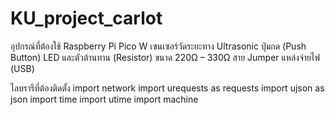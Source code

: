 # KU_project_carlot
อุปกรณ์ที่ต้องใช้
Raspberry Pi Pico W
เซนเซอร์วัดระยะทาง Ultrasonic 
ปุ่มกด (Push Button)
LED และตัวต้านทาน (Resistor) ขนาด 220Ω – 330Ω
สาย Jumper
แหล่งจ่ายไฟ (USB)

ไลบรารีที่ต้องติดตั้ง
import network
import urequests as requests
import ujson as json
import time
import utime
import machine
